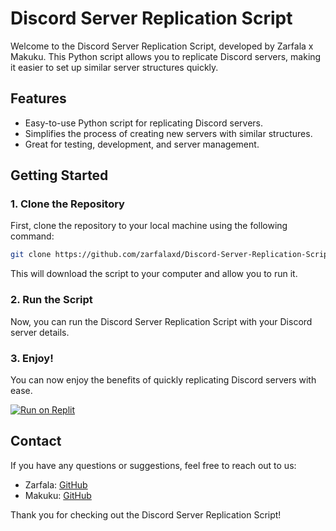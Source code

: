 # Discord Server Replication Script 

Welcome to the Discord Server Replication Script, developed by Zarfala x Makuku. This Python script allows you to replicate Discord servers, making it easier to set up similar server structures quickly.

## Features

- Easy-to-use Python script for replicating Discord servers.
- Simplifies the process of creating new servers with similar structures.
- Great for testing, development, and server management.

## Getting Started

### 1. Clone the Repository

First, clone the repository to your local machine using the following command:

```bash
git clone https://github.com/zarfalaxd/Discord-Server-Replication-Script.git
```

This will download the script to your computer and allow you to run it.

### 2. Run the Script

Now, you can run the Discord Server Replication Script with your Discord server details.

### 3. Enjoy!

You can now enjoy the benefits of quickly replicating Discord servers with ease.

<p>
  <a href="http://replit.com/@zarfaladev/Discord-server-cloner">
    <img src="https://replit.com/badge/github/zarfalaxd/Discord-Server-Replication-Script" alt="Run on Replit">
  </a>
</p>

## Contact

If you have any questions or suggestions, feel free to reach out to us:

- Zarfala: [GitHub](https://github.com/zarfalaxd)
- Makuku: [GitHub](https://github.com/makuku)

Thank you for checking out the Discord Server Replication Script!
